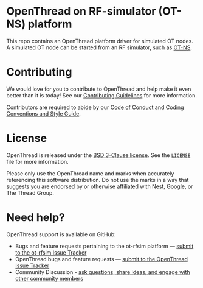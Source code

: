 # OpenThread on RF-simulator (OT-NS) platform

This repo contains an OpenThread platform driver for simulated OT nodes. A simulated OT node can be started from an RF simulator, such as 
[OT-NS](https://github.com/EskoDijk/ot-ns).

# Contributing

We would love for you to contribute to OpenThread and help make it even better than it is today! See our [Contributing Guidelines](https://github.com/openthread/openthread/blob/main/CONTRIBUTING.md) for more information.

Contributors are required to abide by our [Code of Conduct](https://github.com/openthread/openthread/blob/main/CODE_OF_CONDUCT.md) and [Coding Conventions and Style Guide](https://github.com/openthread/openthread/blob/main/STYLE_GUIDE.md).

# License

OpenThread is released under the [BSD 3-Clause license](https://github.com/EskoDijk/ot-rfsim/blob/main/LICENSE). See the [`LICENSE`](https://github.com/EskoDijk/ot-rfsim/blob/main/LICENSE) file for more information.

Please only use the OpenThread name and marks when accurately referencing this software distribution. Do not use the marks in a way that suggests you are endorsed by or otherwise affiliated with Nest, Google, or The Thread Group.

# Need help?

OpenThread support is available on GitHub:

- Bugs and feature requests pertaining to the ot-rfsim platform — [submit to the ot-rfsim Issue Tracker](https://github.com/EskoDijk/ot-rfsim/issues)
- OpenThread bugs and feature requests — [submit to the OpenThread Issue Tracker](https://github.com/openthread/openthread/issues)
- Community Discussion - [ask questions, share ideas, and engage with other community members](https://github.com/openthread/openthread/discussions)
